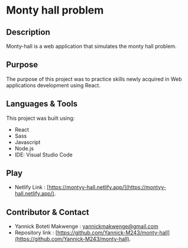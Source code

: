 # Monty hall problem

## Description
Monty-hall is a web application that simulates the monty hall problem.

## Purpose
The purpose of this project was to practice skills newly acquired in Web applications development using React.

## Languages & Tools
This project was built using:
- React
- Sass
- Javascript
- Node.js
- IDE: Visual Studio Code

## Play
- Netlify Link : [https://montyy-hall.netlify.app/](https://montyy-hall.netlify.app/).

## Contributor & Contact
- Yannick Boteti Makwenge : yannickmakwenge@gmail.com
- Repository link : [https://github.com/Yannick-M243/monty-hall](https://github.com/Yannick-M243/monty-hall).

